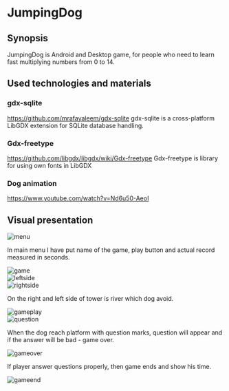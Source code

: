 # JumpingDog
## Synopsis

JumpingDog is Android and Desktop game, for people who need to learn fast multiplying numbers from 0 to 14.

## Used technologies and materials

### gdx-sqlite
https://github.com/mrafayaleem/gdx-sqlite 
gdx-sqlite is a cross-platform LibGDX extension for SQLite database handling.

### Gdx-freetype
https://github.com/libgdx/libgdx/wiki/Gdx-freetype
Gdx-freetype is library for using own fonts in LibGDX

### Dog animation
https://www.youtube.com/watch?v=Nd6u50-AeoI

## Visual presentation

![menu](https://user-images.githubusercontent.com/24614511/27331275-12588d2a-55bd-11e7-894c-98af39ae53eb.jpg)<br />

In main menu I have put name of the game, play button and actual record measured in seconds.

![game](https://user-images.githubusercontent.com/24614511/27331283-1e224bfa-55bd-11e7-96f1-3117f81d0eb3.jpg)<br />
![leftside](https://user-images.githubusercontent.com/24614511/27331292-20fdccd2-55bd-11e7-9626-b112f0126d09.jpg)<br />
![rightside](https://user-images.githubusercontent.com/24614511/27331295-22d75726-55bd-11e7-8871-aff061c7b482.jpg)<br />

On the right and left side of tower is river which dog avoid.

![gameplay](https://user-images.githubusercontent.com/24614511/27331297-260f365c-55bd-11e7-8fc2-0f32e4b18c56.jpg)<br />
![question](https://user-images.githubusercontent.com/24614511/27331302-28e17e26-55bd-11e7-8ce3-35997c4bcc97.jpg)<br />

When the dog reach platform with question marks, question will appear and if the answer will be bad - game over.

![gameover](https://user-images.githubusercontent.com/24614511/27331309-2e58eab0-55bd-11e7-9751-da83c9e7f5b0.jpg)<br />

If player answer questions properly, then game ends and show his time.

![gameend](https://user-images.githubusercontent.com/24614511/27331319-327b3ac6-55bd-11e7-94df-984d251448f0.jpg)<br />







